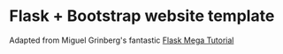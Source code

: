 # Flask + Bootstrap website template

Adapted from Miguel Grinberg's fantastic [Flask Mega Tutorial](https://blog.miguelgrinberg.com/post/the-flask-mega-tutorial-part-i-hello-world)
